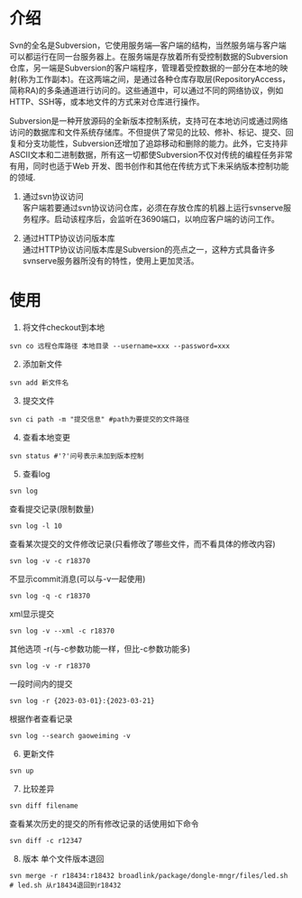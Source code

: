 # 介绍
Svn的全名是Subversion，它使用服务端—客户端的结构，当然服务端与客户端可以都运行在同一台服务器上。在服务端是存放着所有受控制数据的Subversion仓库，另一端是Subversion的客户端程序，管理着受控数据的一部分在本地的映射(称为工作副本)。在这两端之间，是通过各种仓库存取层(RepositoryAccess，简称RA)的多条通道进行访问的。这些通道中，可以通过不同的网络协议，例如HTTP、SSH等，或本地文件的方式来对仓库进行操作。   

Subversion是一种开放源码的全新版本控制系统，支持可在本地访问或通过网络访问的数据库和文件系统存储库。不但提供了常见的比较、修补、标记、提交、回复和分支功能性，Subversion还增加了追踪移动和删除的能力。此外，它支持非ASCII文本和二进制数据，所有这一切都使Subversion不仅对传统的编程任务非常有用，同时也适于Web 开发、图书创作和其他在传统方式下未采纳版本控制功能的领域.   

1. 通过svn协议访问   
客户端若要通过svn协议访问仓库，必须在存放仓库的机器上运行svnserve服务程序。启动该程序后，会监听在3690端口，以响应客户端的访问工作。   

 

2. 通过HTTP协议访问版本库      
通过HTTP协议访问版本库是Subversion的亮点之一，这种方式具备许多svnserve服务器所没有的特性，使用上更加灵活。

# 使用
1. 将文件checkout到本地
```SHELL
svn co 远程仓库路径 本地目录 --username=xxx --password=xxx
```

2. 添加新文件
```SHELL
svn add 新文件名
```

3. 提交文件
```SHELL
svn ci path -m "提交信息" #path为要提交的文件路径
```

4. 查看本地变更
```SHELL
svn status #'?'问号表示未加到版本控制
```

5. 查看log
```SHELL
svn log
```
查看提交记录(限制数量)
```SHELL
svn log -l 10
```
查看某次提交的文件修改记录(只看修改了哪些文件，而不看具体的修改内容)
```SHELL
svn log -v -c r18370
```
不显示commit消息(可以与-v一起使用)
```SHELL
svn log -q -c r18370
```
xml显示提交
```SHELL
svn log -v --xml -c r18370
```
其他选项 -r(与-c参数功能一样，但比-c参数功能多)
```SHELL
svn log -v -r r18370
```
一段时间内的提交
```SHELL
svn log -r {2023-03-01}:{2023-03-21}
```
根据作者查看记录
```SHELL
svn log --search gaoweiming -v
```

6. 更新文件
```SHELL
svn up
```

7. 比较差异
```SHELL
svn diff filename
```
查看某次历史的提交的所有修改记录的话使用如下命令
```SHELL
svn diff -c r12347
```

8. 版本
单个文件版本退回
```SHELL
svn merge -r r18434:r18432 broadlink/package/dongle-mngr/files/led.sh # led.sh 从r18434退回到r18432
```
